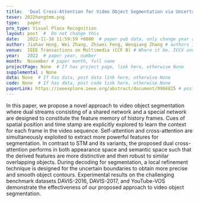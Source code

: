 ```yaml
---
title:  'Dual Cross-Attention for Video Object Segmentation via Uncertainty Refinement'  #  Paper title, covered by ''
teser: 2022hongtmm.png
type:   paper
pro_type: Visual Place Recognition
layout: post  #  Do not change this
date:   2022-11-30 11:59:59 +0800  # paper pub data, only change year and month according to this format
author: Jiahao Hong, Wei Zhang, Zhiwei Feng, Wenqiang Zhang # authors information
venue:  IEEE Transactions on Multimedia (CCF B) # Where it be, ICCV and CVPR remove IEEE Conference on,
year:   2022  # paper year, number
month:  November # paper month, full name
projectPage: None  # If has project page, link here, otherwise None
supplemental : None
data: None  # If has data, post data link here, otherwise None
code: None  # If has data, post code link here, otherwise None
paperLink: https://ieeexplore.ieee.org/abstract/document/9966825 # post paper pdf link here
---
```


In this paper, we propose a novel approach to video object segmentation where dual streams consisting of a shared network and a special network are designed to constitute the feature memory of history frames. Cues of spatial position and time stamp are explicitly explored to learn the context for each frame in the video sequence. Self-attention and cross-attention are simultaneously exploited to extract more powerful features for segmentation. In contrast to STM and its variants, the proposed dual cross-attention performs in both appearance space and semantic space such that the derived features are more distinctive and then robust to similar overlapping objects. During decoding for segmentation, a local refinement technique is designed for the uncertain boundaries to obtain more precise and smooth object contours. Experimental results on the challenging benchmark datasets DAVIS-2016, DAVIS-2017, and YouTube-VOS demonstrate the effectiveness of our proposed approach to video object segmentation.